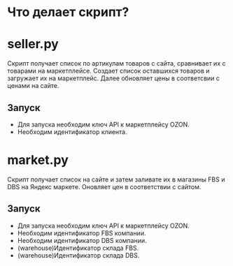 Что делает скрипт?
=
seller.py
=

Скрипт  получает список по артикулам товаров с сайта, сравнивает их с товарами на маркетплейсе. 
Создает список оставшихся товаров и загружает их на маркетплейс. Далее обновляет цены в соответсвии с ценами на сайте.

Запуск
-
- Для запуска необходим ключ API к маркетплейсу OZON. 
- Необходим идентификатор клиента.

market.py
=

Скрипт получает список на сайте и затем заливате их в магазины FBS и DBS на Яндекс маркете. Оновляет цен в соответствии с сайтом.

Запуск
-
- Для запуска необходим ключ API к маркетплейсу OZON. 
- Необходим идентификатор FBS компании.
- Необходим идентификатор DBS компании.
- (warehouse)Идентификатор склада FBS.
- (warehouse)Идентификатор склада DBS.
